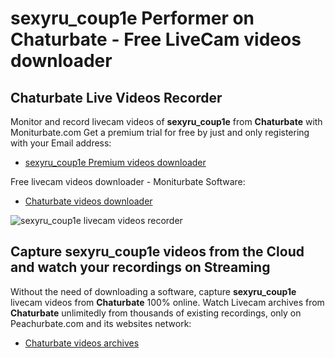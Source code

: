 # sexyru_coup1e Performer on Chaturbate - Free LiveCam videos downloader

## Chaturbate Live Videos Recorder

Monitor and record livecam videos of **sexyru_coup1e** from **Chaturbate** with Moniturbate.com
Get a premium trial for free by just and only registering with your Email address:
* [sexyru_coup1e Premium videos downloader](https://moniturbate.com/request-demo-licence-key.html)

Free livecam videos downloader - Moniturbate Software:
* [Chaturbate videos downloader](https://moniturbate.com/moniturbate-download-software.html)

![sexyru_coup1e livecam videos recorder](https://peachurnet.com/templates/moniturbate-software.png)


## Capture sexyru_coup1e videos from the Cloud and watch your recordings on Streaming

Without the need of downloading a software, capture **sexyru_coup1e** livecam videos from **Chaturbate** 100% online.
Watch Livecam archives from **Chaturbate** unlimitedly from thousands of existing recordings, only on Peachurbate.com and its websites network:
* [Chaturbate videos archives](https://peachurnet.com/)